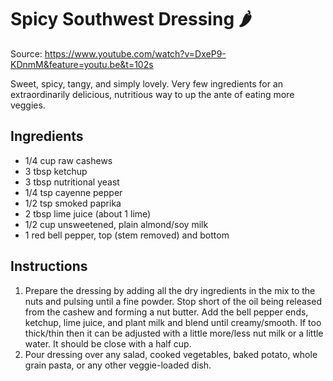 # Spicy Southwest Dressing 🌶

Source: https://www.youtube.com/watch?v=DxeP9-KDnmM&feature=youtu.be&t=102s

Sweet, spicy, tangy, and simply lovely. Very few ingredients for an extraordinarily delicious, nutritious way to up the ante of eating more veggies.

## Ingredients

* 1/4 cup raw cashews
* 3 tbsp ketchup
* 3 tbsp nutritional yeast
* 1/4 tsp cayenne pepper
* 1/2 tsp smoked paprika 
* 2 tbsp lime juice (about 1 lime)
* 1/2 cup unsweetened, plain almond/soy milk
* 1 red bell pepper, top (stem removed) and bottom

## Instructions

1. Prepare the dressing by adding all the dry ingredients in the mix to the nuts and pulsing until a fine powder. Stop short of the oil being released from the cashew and forming a nut butter. Add the bell pepper ends, ketchup, lime juice, and plant milk and blend until creamy/smooth. If too thick/thin then it can be adjusted with a little more/less nut milk or a little water. It should be close with a half cup. 
2. Pour dressing over any salad, cooked vegetables, baked potato, whole grain pasta, or any other veggie-loaded dish. 
